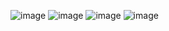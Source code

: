 ![image](https://github.com/user-attachments/assets/61f36ef2-f8d2-4e84-9803-e4de56e0e2d8)
![image](https://github.com/user-attachments/assets/37b86719-278d-43f9-8284-192fdadc3cc6)
![image](https://github.com/user-attachments/assets/9cbbfb4e-577e-458d-8abc-5f8bedc7a74d)
![image](https://github.com/user-attachments/assets/1870263a-3767-4e2f-b0d7-86782ac4496d)

